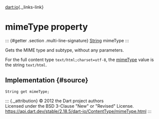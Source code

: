 [dart:io](../../dart-io/dart-io-library){._links-link}

mimeType property
=================

::: {#getter .section .multi-line-signature}
[String](../../dart-core/string-class) mimeType
:::

Gets the MIME type and subtype, without any parameters.

For the full content type `text/html;charset=utf-8`, the
[mimeType](mimetype) value is the string `text/html`.

Implementation {#source}
--------------

``` {.language-dart data-language="dart"}
String get mimeType;
```

::: {._attribution}
© 2012 the Dart project authors\
Licensed under the BSD 3-Clause \"New\" or \"Revised\" License.\
<https://api.dart.dev/stable/2.18.5/dart-io/ContentType/mimeType.html>
:::
